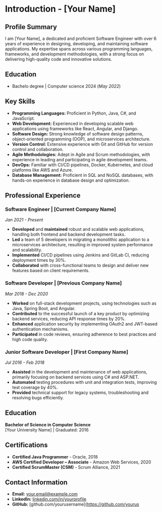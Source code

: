 # Introduction - [Your Name]

## Profile Summary

I am [Your Name], a dedicated and proficient Software Engineer with over 6 years of experience in designing, developing, and maintaining software applications. My expertise spans across various programming languages, frameworks, and development methodologies, with a strong focus on delivering high-quality code and innovative solutions.

## Education
- Bachelo degree | Computer science 2024 (_May 2022_)								       		

## Key Skills

- **Programming Languages:** Proficient in Python, Java, C#, and JavaScript.
- **Web Development:** Experienced in developing scalable web applications using frameworks like React, Angular, and Django.
- **Software Design:** Strong knowledge of software design patterns, object-oriented programming (OOP), and microservices architecture.
- **Version Control:** Extensive experience with Git and GitHub for version control and collaboration.
- **Agile Methodologies:** Adept in Agile and Scrum methodologies, with experience in leading and participating in agile development teams.
- **DevOps:** Familiar with CI/CD pipelines, Docker, Kubernetes, and cloud platforms like AWS and Azure.
- **Database Management:** Proficient in SQL and NoSQL databases, with hands-on experience in database design and optimization.

## Professional Experience

### **Software Engineer | [Current Company Name]**
*Jan 2021 - Present*

- **Developed** and **maintained** robust and scalable web applications, handling both frontend and backend development tasks.
- **Led** a team of 5 developers in migrating a monolithic application to a microservices architecture, resulting in improved system performance and scalability.
- **Implemented** CI/CD pipelines using Jenkins and GitLab CI, reducing deployment times by 30%.
- **Collaborated** with cross-functional teams to design and deliver new features based on client requirements.

### **Software Developer | [Previous Company Name]**
*Mar 2018 - Dec 2020*

- **Worked** on full-stack development projects, using technologies such as Java, Spring Boot, and Angular.
- **Contributed** to the successful launch of a key product by optimizing backend services, reducing API response times by 20%.
- **Enhanced** application security by implementing OAuth2 and JWT-based authentication mechanisms.
- **Participated** in code reviews, ensuring adherence to best practices and high code quality.

### **Junior Software Developer | [First Company Name]**
*Jul 2016 - Feb 2018*

- **Assisted** in the development and maintenance of web applications, primarily focusing on backend services using C# and ASP.NET.
- **Automated** testing procedures with unit and integration tests, improving test coverage by 40%.
- **Provided** technical support for legacy systems, troubleshooting and resolving bugs efficiently.

## Education

**Bachelor of Science in Computer Science**  
[Your University Name] | Graduated: 2016

## Certifications

- **Certified Java Programmer** - Oracle, 2018
- **AWS Certified Developer – Associate** - Amazon Web Services, 2020
- **Certified ScrumMaster (CSM)** - Scrum Alliance, 2021

## Contact Information

- **Email:** [your.email@example.com](mailto:your.email@example.com)
- **LinkedIn:** [linkedin.com/in/yourprofile](https://www.linkedin.com/in/yourprofile)
- **GitHub:** [github.com/yourusername](https://github.com/yourus

